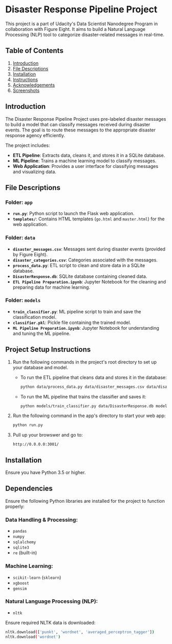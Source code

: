 # Disaster Response Pipeline Project

This project is a part of Udacity's Data Scientist Nanodegree Program in collaboration with Figure Eight. It aims to build a Natural Language Processing (NLP) tool to categorize disaster-related messages in real-time.

## Table of Contents

1. [Introduction](#introduction)
2. [File Descriptions](#file-descriptions)
3. [Installation](#installation)
4. [Instructions](#instructions)
5. [Acknowledgements](#acknowledgements)
6. [Screenshots](#screenshots)

## Introduction

The Disaster Response Pipeline Project uses pre-labeled disaster messages to build a model that can classify messages received during disaster events. The goal is to route these messages to the appropriate disaster response agency efficiently.

The project includes:
- **ETL Pipeline**: Extracts data, cleans it, and stores it in a SQLite database.
- **ML Pipeline**: Trains a machine learning model to classify messages.
- **Web Application**: Provides a user interface for classifying messages and visualizing data.

## File Descriptions

### Folder: `app`
- **`run.py`**: Python script to launch the Flask web application.
- **`templates/`**: Contains HTML templates (`go.html` and `master.html`) for the web application.

### Folder: `data`
- **`disaster_messages.csv`**: Messages sent during disaster events (provided by Figure Eight).
- **`disaster_categories.csv`**: Categories associated with the messages.
- **`process_data.py`**: ETL script to clean and store data in a SQLite database.
- **`DisasterResponse.db`**: SQLite database containing cleaned data.
- **`ETL Pipeline Preparation.ipynb`**: Jupyter Notebook for the cleaning and preparing data for machine learning.

### Folder: `models`
- **`train_classifier.py`**: ML pipeline script to train and save the classification model.
- **`classifier.pkl`**: Pickle file containing the trained model.
- **`ML Pipeline Preparation.ipynb`**: Jupyter Notebook for understanding and tuning the ML pipeline.

## Project Setup Instructions

1. Run the following commands in the project's root directory to set up your database and model.

   - To run the ETL pipeline that cleans data and stores it in the database:

     ```bash
     python data/process_data.py data/disaster_messages.csv data/disaster_categories.csv data/DisasterResponse.db
     ```

   - To run the ML pipeline that trains the classifier and saves it:

     ```bash
     python models/train_classifier.py data/DisasterResponse.db models/classifier.pkl
     ```

2. Run the following command in the app's directory to start your web app:

   ```bash
   python run.py
   ```

3. Pull up your browswer and go to:
    ```
    http://0.0.0.0:3001/
    ```

## Installation

Ensure you have Python 3.5 or higher.


## Dependencies

Ensure the following Python libraries are installed for the project to function properly:

### Data Handling & Processing:
- `pandas`
- `numpy`
- `sqlalchemy`
- `sqlite3`
- `re` (built-in)

### Machine Learning:
- `scikit-learn` (`sklearn`)
- `xgboost`
- `gensim`

### Natural Language Processing (NLP):
- `nltk`


Ensure required NLTK data is downloaded:
```bash
nltk.download(['punkt', 'wordnet', 'averaged_perceptron_tagger'])
nltk.download('wordnet')
